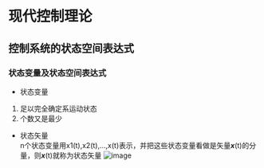 # 现代控制理论

## 控制系统的状态空间表达式

### 状态变量及状态空间表达式    
* 状态变量
1. 足以完全确定系运动状态
2. 个数又是最少
* 状态矢量  
n个状态变量用x1(t),x2(t),...,x(t)表示，并把这些状态变量看做是矢量***x***(t)的分量，则***x***(t)就称为状态矢量
![image](https://github.com/user-attachments/assets/c63e48a4-aaad-42ff-aa9c-55ce934b5063 "状态矢量")
  
